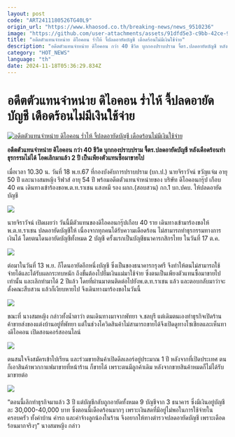 ```yaml
---
layout: post
code: "ART2411180526TG40L9"
origin_url: "https://www.khaosod.co.th/breaking-news/news_9510236"
image: "https://github.com/user-attachments/assets/91dfd5e3-c9bb-42ce-9ee0-e67fef1a9e93"
title: "อดีตตัวแทนจำหน่าย ดิไอคอน ร่ำไห้ จี้ปลดอายัดบัญชี เดือดร้อนไม่มีเงินใช้จ่าย"
description: "อดีตตัวแทนจำหน่าย ดิไอคอน กว่า 40 ชีวิต บุกกองปราบปราม จี้ตร.ปลดอายัดบัญชี หลังเดือดร้อนทำธุรกรรมไม่ได้ โอดเลิกมาแล้ว 2 ปี เป็นเพียงตัวแทนซื้อมาขายไป"
category: "HOT_NEWS"
language: "th"
date: 2024-11-18T05:36:29.834Z
---
```


# อดีตตัวแทนจำหน่าย ดิไอคอน ร่ำไห้ จี้ปลดอายัดบัญชี เดือดร้อนไม่มีเงินใช้จ่าย

[![อดีตตัวแทนจำหน่าย ดิไอคอน ร่ำไห้ จี้ปลดอายัดบัญชี เดือดร้อนไม่มีเงินใช้จ่าย](https://www.khaosod.co.th/wpapp/uploads/2024/11/diaicon.jpg "อดีตตัวแทนจำหน่าย ดิไอคอน ร่ำไห้ จี้ปลดอายัดบัญชี เดือดร้อนไม่มีเงินใช้จ่าย")](https://www.khaosod.co.th/wpapp/uploads/2024/11/diaicon.jpg)

**อดีตตัวแทนจำหน่าย ดิไอคอน กว่า 40 ชีวิต บุกกองปราบปราม จี้ตร.ปลดอายัดบัญชี หลังเดือดร้อนทำธุรกรรมไม่ได้ โอดเลิกมาแล้ว 2 ปี เป็นเพียงตัวแทนซื้อมาขายไป**

เมื่อเวลา 10.30 น. วันที่ 18 พ.ย.67 ที่กองบังคับการปราบปราม (บก.ป.) นายจิราวัจน์ ขวัญแจ่ม อายุ 50 ปี และนางสมหญิง รีฟวส์ อายุ 54 ปี พร้อมอดีตตัวแทนจำหน่ายของ บริษัท ดิไอคอนกรุ๊ป เกือบ 40 คน เดินทางเข้าร้องขอพ.ต.ท.ราเชน แสงหมี รอง ผกก.(สอบสวน) กก.1 บก.ปคบ. ให้ปลดอายัดบัญชี

[![](https://www.khaosod.co.th/wpapp/uploads/2024/11/S__396910599_0-696x464.jpg)](https://www.khaosod.co.th/wpapp/uploads/2024/11/S__396910599_0.jpg)

นายจิราวัจน์ เปิดเผยว่า วันนี้มีตัวแทนของดิไอคอนกรุ๊ปเกือบ 40 ราย เดินทางเข้ามาร้องขอให้ พ.ต.ท.ราเชน ปลดอายัดบัญชีให้ เนื่องจากทุกคนได้รับความเดือดร้อน ไม่สามารถทำธุรกรรมทางการเงินได้ โดยตนโดนอายัดบัญชีทั้งหมด 2 บัญชี ครั้งแรกเป็นบัญชีธนาคารกสิกรไทย ในวันที่ 17 ต.ค.

[![](https://www.khaosod.co.th/wpapp/uploads/2024/11/S__396910605_0-696x464.jpg)](https://www.khaosod.co.th/wpapp/uploads/2024/11/S__396910605_0.jpg)

ต่อมาในวันที่ 13 พ.ย. ก็โดนอายัดอีกหนึ่งบัญชี ซึ่งเป็นของธนาคารกรุงศรี จึงทำให้ตนไม่สามารถใช้จ่ายได้และได้รับผลกระทบหนัก ถึงขั้นต้องไปยืมเงินแม่มาใช้จ่าย ซึ่งตนเป็นเพียงตัวแทนซื้อมาขายไปเท่านั้น และเลิกทำมาได้ 2 ปีแล้ว โดยที่ผ่านมาตนติดต่อไปยังพ.ต.ท.ราเชน แล้ว และตอบกลับมาว่าจะตั้งคณะสืบสวน แล้วก็เงียบหายไป จึงเดินทางมาร้องขอในวันนี้

[![](https://www.khaosod.co.th/wpapp/uploads/2024/11/S__396910596_0-696x464.jpg)](https://www.khaosod.co.th/wpapp/uploads/2024/11/S__396910596_0.jpg)

ขณะที่ นางสมหญิง กล่าวทั้งน้ำตาว่า ตนเดินทางมาจากพัทยา จ.ชลบุรี แต่เดิมตนเองทำธุรกิจเปิดร้านค้าขายส่งของแต่งบ้านอยู่ที่พัทยา แต่ในช่วงโควิดสินค้าไม่สามารถขายได้จึงเปิดดูทางโซเชียลและเห็นทางดิไอคอน เปิดสอนคอร์สออนไลน์

[![](https://www.khaosod.co.th/wpapp/uploads/2024/11/S__396910600_0-696x412.jpg)](https://www.khaosod.co.th/wpapp/uploads/2024/11/S__396910600_0.jpg)

ตนสนใจจึงสมัครเข้าไปเรียน และร่วมขายสินค้าเปิดดีลเลอร์อยู่ประมาณ 1 ปี หลังจากที่เปิดประเทศ ตนก็เอาสินค้าพวกกาแฟมาขายที่หน้าร้าน ก็ขายได้ เพราะตนมีลูกค้าเดิม หลังจากขายสินค้าหมดก็ไม่ได้รับมาขายต่อ

[![](https://www.khaosod.co.th/wpapp/uploads/2024/11/S__396910618-696x464.jpg)](https://www.khaosod.co.th/wpapp/uploads/2024/11/S__396910618.jpg)

“ตอนนี้เลิกทำธุรกิจมาแล้ว 3 ปี แต่บัญชีกลับถูกอายัดทั้งหมด 9 บัญชีจาก 3 ธนาคาร ซึ่งมีเงินอยู่บัญชีละ 30,000-40,000 บาท ซึ่งตอนนี้เดือดร้อนมากๆ เพราะเงินสดที่มีอยู่ไม่พอในการใช้จ่ายในครอบครัว ทั้งค่าบ้าน ค่ารถ และค่าจ้างลูกน้องในร้าน จึงอยากให้ทางตำรวจปลดอายัดบัญชี เพราะเดือดร้อนมากจริงๆ” นางสมหญิง กล่าว